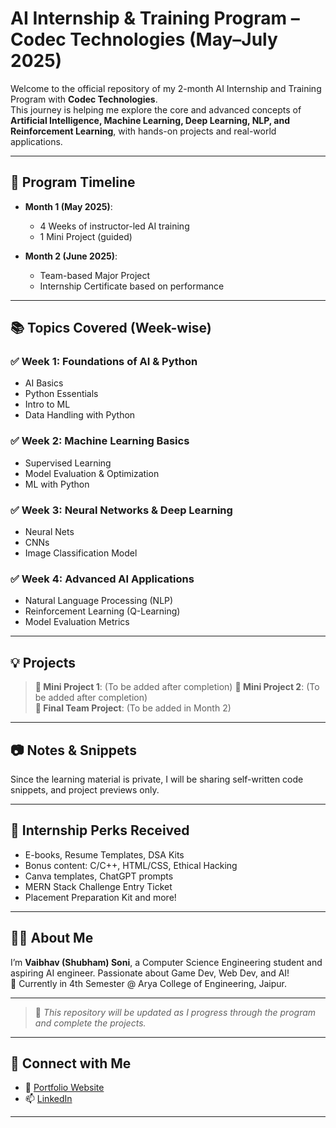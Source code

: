 # AI Internship & Training Program – Codec Technologies (May–July 2025)

Welcome to the official repository of my 2-month AI Internship and Training Program with **Codec Technologies**.  
This journey is helping me explore the core and advanced concepts of **Artificial Intelligence, Machine Learning, Deep Learning, NLP, and Reinforcement Learning**, with hands-on projects and real-world applications.

---

## 📅 Program Timeline

- **Month 1 (May 2025)**:  
  - 4 Weeks of instructor-led AI training  
  - 1 Mini Project (guided)

- **Month 2 (June 2025)**:  
  - Team-based Major Project  
  - Internship Certificate based on performance

---

## 📚 Topics Covered (Week-wise)

### ✅ Week 1: Foundations of AI & Python
- AI Basics
- Python Essentials
- Intro to ML
- Data Handling with Python

### ✅ Week 2: Machine Learning Basics
- Supervised Learning
- Model Evaluation & Optimization
- ML with Python

### ✅ Week 3: Neural Networks & Deep Learning
- Neural Nets
- CNNs
- Image Classification Model

### ✅ Week 4: Advanced AI Applications
- Natural Language Processing (NLP)
- Reinforcement Learning (Q-Learning)
- Model Evaluation Metrics

---

## 💡 Projects

> **🔧 Mini Project 1**: (To be added after completion)
> **🔧 Mini Project 2**: (To be added after completion)  
> **🚀 Final Team Project**: (To be added in Month 2)

---

## 📷 Notes & Snippets

Since the learning material is private, I will be sharing self-written code snippets, and project previews only.

---

## 🎁 Internship Perks Received

- E-books, Resume Templates, DSA Kits
- Bonus content: C/C++, HTML/CSS, Ethical Hacking
- Canva templates, ChatGPT prompts
- MERN Stack Challenge Entry Ticket
- Placement Preparation Kit and more!

---

## 👨‍💻 About Me

I’m **Vaibhav (Shubham) Soni**, a Computer Science Engineering student and aspiring AI engineer. Passionate about Game Dev, Web Dev, and AI!  
📍 Currently in 4th Semester @ Arya College of Engineering, Jaipur.

---

> 📌 *This repository will be updated as I progress through the program and complete the projects.*

---

## 🔗 Connect with Me

- 🔗 [Portfolio Website](https://vaibhavsoniportfolio.netlify.app/)
- 📫 [LinkedIn](https://www.linkedin.com/in/vaibhav-soni-867836285/)

---
